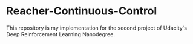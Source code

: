 # Reacher-Continuous-Control
This repository is my implementation for the second project of Udacity's Deep Reinforcement Learning Nanodegree.
